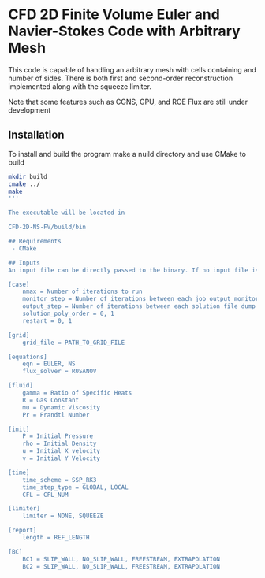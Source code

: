 # CFD 2D Finite Volume Euler and Navier-Stokes Code with Arbitrary Mesh 

This code is capable of handling an arbitrary mesh with cells containing and number of sides. There is both first and second-order reconstruction implemented along with the squeeze limiter. 

Note that some features such as CGNS, GPU, and ROE Flux are still under development

## Installation  
To install and build the program make a nuild directory and use CMake to build  

```bash
mkdir build
cmake ../
make
'''

The executable will be located in   

CFD-2D-NS-FV/build/bin  

## Requirements  
 - CMake    

## Inputs
An input file can be directly passed to the binary. If no input file is specified, then the binary will search for an "input.in" file in the working directory. A sample input file is provided in the repository, an input file is also shown below with all working options.  

[case]  
    nmax = Number of iterations to run   
    monitor_step = Number of iterations between each job output monitor  
    output_step = Number of iterations between each solution file dump  
    solution_poly_order = 0, 1  
    restart = 0, 1  

[grid]  
    grid_file = PATH_TO_GRID_FILE  

[equations]   
    eqn = EULER, NS  
    flux_solver = RUSANOV  

[fluid]  
    gamma = Ratio of Specific Heats  
    R = Gas Constant  
    mu = Dynamic Viscosity   
    Pr = Prandtl Number   

[init]  
    P = Initial Pressure  
    rho = Initial Density  
    u = Initial X velocity  
    v = Initial Y Velocity  

[time]  
    time_scheme = SSP_RK3  
    time_step_type = GLOBAL, LOCAL  
    CFL = CFL_NUM  

[limiter]  
    limiter = NONE, SQUEEZE  

[report]  
    length = REF_LENGTH  

[BC]  
    BC1 = SLIP_WALL, NO_SLIP_WALL, FREESTREAM, EXTRAPOLATION  
    BC2 = SLIP_WALL, NO_SLIP_WALL, FREESTREAM, EXTRAPOLATION  
